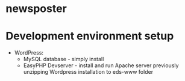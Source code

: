 # newsposter

# Development environment setup

- WordPress:
  * MySQL database - simply install
  * EasyPHP Devserver - install and run Apache server previously unzipping Wordpress installation to eds-www folder
